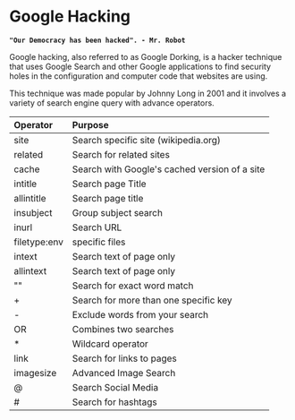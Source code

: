 # Google Hacking

**`"Our Democracy has been hacked". - Mr. Robot`**

Google hacking, also referred to as Google Dorking, is a hacker technique that uses Google Search and other Google applications to find security holes in the configuration and computer code that websites are using.

This technique was made popular by Johnny Long in 2001 and it involves a variety of search engine query with advance operators.



| Operator | Purpose |
| :--- | :--- |
| site | Search specific site \(wikipedia.org\) |
| related | Search for related sites |
| cache | Search with Google's cached version of a site |
| intitle | Search page Title |
| allintitle | Search page title |
| insubject | Group subject search |
| inurl | Search URL |
| filetype:env | specific files |
| intext | Search text of page only |
| allintext | Search text of page only |
| "" | Search for exact word match |
| + | Search for more than one specific key |
| - | Exclude words from your search |
| OR | Combines two searches |
| \* | Wildcard operator |
| link | Search for links to pages |
| imagesize | Advanced Image Search |
| @ | Search Social Media |
| \# | Search for hashtags |

